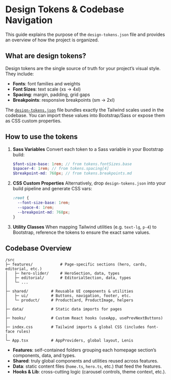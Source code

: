 # Design Tokens & Codebase Navigation

This guide explains the purpose of the `design-tokens.json` file and provides an overview of how the project is organized.

## What are design tokens?

Design tokens are the single source of truth for your project’s visual style. They include:

- **Fonts**: font families and weights
- **Font Sizes**: text scale (xs → 4xl)
- **Spacing**: margin, padding, grid gaps
- **Breakpoints**: responsive breakpoints (sm → 2xl)

The [`design-tokens.json`](./design-tokens.json) file bundles exactly the Tailwind scales used in the codebase. You can import these values into Bootstrap/Sass or expose them as CSS custom properties.

## How to use the tokens

1. **Sass Variables**
   Convert each token to a Sass variable in your Bootstrap build:

   ```scss
   $font-size-base: 1rem; // from tokens.fontSizes.base
   $spacer-4: 1rem; // from tokens.spacing[4]
   $breakpoint-md: 768px; // from tokens.breakpoints.md
   ```

2. **CSS Custom Properties**
   Alternatively, drop `design-tokens.json` into your build pipeline and generate CSS vars:

   ```css
   :root {
     --font-size-base: 1rem;
     --space-4: 1rem;
     --breakpoint-md: 768px;
   }
   ```

3. **Utility Classes**
   When mapping Tailwind utilities (e.g. `text-lg`, `p-4`) to Bootstrap, reference the tokens to ensure the exact same values.

## Codebase Overview

```
/src
├─ features/            # Page-specific sections (hero, cards, editorial, etc.)
│   ├─ hero-slider/     # HeroSection, data, types
│   ├─ editorial/       # EditorialSection, data, types
│   └─ ...
│
├─ shared/          # Reusable UI components & utilities
│   ├─ ui/          # Buttons, navigation, footer, etc.
│   └─ product/     # ProductCard, ProductImage, helpers
│
├─ data/            # Static data imports for pages
│
├─ hooks/           # Custom React hooks (useApp, usePrevNextButtons)
│
├─ index.css        # Tailwind imports & global CSS (includes font-face rules)
│
└─ App.tsx          # AppProviders, global layout, Lenis
```

- **Features**: self-contained folders grouping each homepage section’s components, data, and types.
- **Shared**: truly global components and utilities reused across features.
- **Data**: static content files (`home.ts`, `hero.ts`, etc.) that feed the features.
- **Hooks & Lib**: cross-cutting logic (carousel controls, theme context, etc.).
